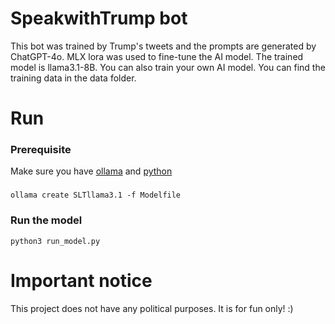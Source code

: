 # SpeakwithTrump bot
This bot was trained by Trump's tweets and the prompts are generated by ChatGPT-4o. MLX lora was used to fine-tune the AI model. 
The trained model is llama3.1-8B. You can also train your own AI model. You can find the training data in the data folder.

# Run
### Prerequisite
Make sure you have [ollama](https://ollama.com) and [python](https://www.python.org)

### 

```
ollama create SLTllama3.1 -f Modelfile
```

### Run the model

```
python3 run_model.py
```

# Important notice
This project does not have any political purposes. It is for fun only! :)
